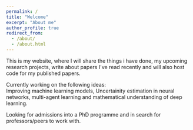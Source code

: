 ```yaml
---
permalink: /
title: "Welcome"
excerpt: "About me"
author_profile: true
redirect_from: 
  - /about/
  - /about.html
---
```


<p>This is my website, where I will share the things i have done, my upcoming research projects, write about papers I've read recently and will also host code for my published papers. </p>
<p>Currently working on the following ideas:<br> Improving machine learning models, Uncertainity estimation in neural networks, multi-agent learning and mathematical understanding of deep learning.</p>
Looking for admissions into a PhD programme and in search for professors/peers to work with.
